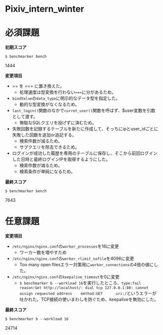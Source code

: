 Pixiv_intern_winter
======

必須課題
=======

**初期スコア**

    $ benchmarker bench

1444

**変更項目**

- == を === に置き換えた。
  - 処理速度は型変換を行わない`===`に分があるため。
- `bindValue`の`data_type`に明示的なデータ型を指定した。
  - 動的な型変換がなくなるため。
- `last_login()`関数のなかで`curret_user()`関数を呼ばず、$user変数を引数として渡す。
  - 無駄なSQLクエリを投げずに済むため。
- 失敗回数を記録するテーブルを新たに作成して、そっちにipとuser_idごとに失敗した回数を追加or追記する。
  - 検索件数が減るため。
  - サブクエリを除去できるため。
- ログインが成功した履歴を専用のテーブルに保存し、そこから前回ログインした日時と最終ログインIPを取得するようにした。
  - 検索件数が減るため。
  - 検索条件が単純になるため。


**最終スコア**

    $ benchmarker bench

7643

任意課題
=======

**変更項目**

- `/etc/nginx/nginx.conf`の`worker_processes`を16に変更
  - ワーカー数を増やすため
- `/etc/nginx/nginx.conf`の`worker_rlimit_nofile`を4096に変更
  - Too many open filesエラー対策用に`worker_connections`の4倍の値にした。
- `/etc/nginx/nginx.conf`の`keepalive_timeout`を0に変更
  - `$ benchmarker b --workload 16`を実行したところ、`type:fail      reason:Get http://localhost/: dial tcp 127.0.0.1:80: cannot assign requested address    method:GET      uri:/`というエラーが吐かれた。TCP接続の使いまわしを防ぐため、keepaliveを無効にした。

**最終スコア**

    $ benchmarker b --workload 16

24714


